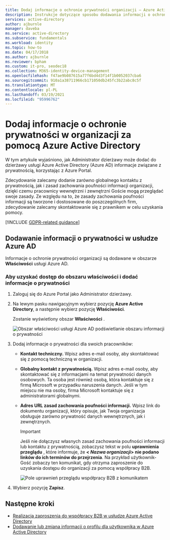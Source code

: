 ```yaml
---
title: Dodaj informacje o ochronie prywatności organizacji — Azure Active Directory | Microsoft Docs
description: Instrukcje dotyczące sposobu dodawania informacji o ochronie prywatności organizacji do obszaru właściwości Azure Active Directory.
services: active-directory
author: ajburnle
manager: daveba
ms.service: active-directory
ms.subservice: fundamentals
ms.workload: identity
ms.topic: how-to
ms.date: 04/17/2018
ms.author: ajburnle
ms.reviewer: bpham
ms.custom: it-pro, seodec18
ms.collection: M365-identity-device-management
ms.openlocfilehash: f47ae9b087615a77f6bd4d3f14f1b0052037cba6
ms.sourcegitcommit: 910a1a38711966cb171050db245fc3b22abc8c5f
ms.translationtype: MT
ms.contentlocale: pl-PL
ms.lasthandoff: 03/19/2021
ms.locfileid: "95996762"
---
```

# <a name="add-your-organizations-privacy-info-using-azure-active-directory"></a>Dodaj informacje o ochronie prywatności w organizacji za pomocą Azure Active Directory
W tym artykule wyjaśniono, jak Administrator dzierżawy może dodać do dzierżawy usługi Azure Active Directory (Azure AD) informacje związane z prywatnością, korzystając z Azure Portal.

Zdecydowanie zalecamy dodanie zarówno globalnego kontaktu z prywatnością, jak i zasad zachowania poufności informacji organizacji, dzięki czemu pracownicy wewnętrzni i zewnętrzni Goście mogą przeglądać swoje zasady. Ze względu na to, że zasady zachowania poufności informacji są tworzone i dostosowane do poszczególnych firm, zdecydowanie zalecamy skontaktowanie się z prawnikem w celu uzyskania pomocy.

[!INCLUDE [GDPR-related guidance](../../../includes/gdpr-dsr-and-stp-note.md)]

## <a name="add-your-privacy-info-on-azure-ad"></a>Dodawanie informacji o prywatności w usłudze Azure AD
Informacje o ochronie prywatności organizacji są dodawane w obszarze **Właściwości** usługi Azure AD.

### <a name="to-access-the-properties-area-and-add-your-privacy-information"></a>Aby uzyskać dostęp do obszaru właściwości i dodać informacje o prywatności

1. Zaloguj się do Azure Portal jako Administrator dzierżawy.

2. Na lewym pasku nawigacyjnym wybierz pozycję **Azure Active Directory**, a następnie wybierz pozycję **Właściwości**.

    Zostanie wyświetlony obszar **Właściwości** .

    ![Obszar właściwości usługi Azure AD podświetlanie obszaru informacji o prywatności](media/active-directory-properties-area/properties-area.png)

3. Dodaj informacje o prywatności dla swoich pracowników:

    - **Kontakt techniczny.** Wpisz adres e-mail osoby, aby skontaktować się z pomocą techniczną w organizacji.
    
    - **Globalny kontakt z prywatnością.** Wpisz adres e-mail osoby, aby skontaktować się z informacjami na temat prywatności danych osobowych. Ta osoba jest również osobą, która kontaktuje się z firmą Microsoft w przypadku naruszenia danych. Jeśli w tym miejscu nie ma osoby, firma Microsoft kontaktuje się z administratorami globalnymi.

    - **Adres URL zasad zachowania poufności informacji.** Wpisz link do dokumentu organizacji, który opisuje, jak Twoja organizacja obsługuje zarówno prywatność danych wewnętrznych, jak i zewnętrznych.

        >[!Important]
        >Jeśli nie dołączysz własnych zasad zachowania poufności informacji lub kontaktu z prywatnością, zobaczysz tekst w polu **uprawnienia przeglądu** , które informuje, że **< _Nazwa organizacji_> nie podano linków do ich terminów do przejrzenia**. Na przykład użytkownik-Gość zobaczy ten komunikat, gdy otrzyma zaproszenie do uzyskania dostępu do organizacji za pomocą współpracy B2B.

        ![Pole uprawnień przeglądu współpracy B2B z komunikatem](media/active-directory-properties-area/active-directory-no-privacy-statement-or-contact.png)

4. Wybierz pozycję **Zapisz**.

## <a name="next-steps"></a>Następne kroki
- [Realizacja zaproszenia do współpracy B2B w usłudze Azure Active Directory](../external-identities/redemption-experience.md)
- [Dodawanie lub zmiana informacji o profilu dla użytkownika w Azure Active Directory](active-directory-users-profile-azure-portal.md)